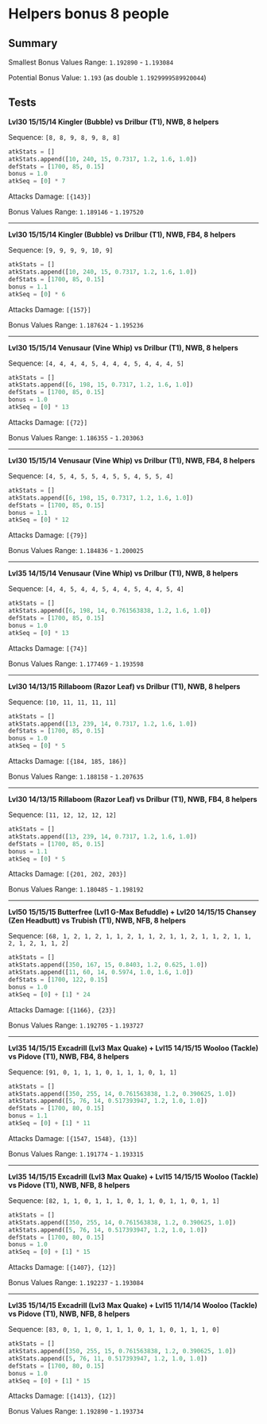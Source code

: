 # Helpers bonus 8 people

## Summary

Smallest Bonus Values Range: `1.192890` - `1.193084`

Potential Bonus Value: `1.193` (as double `1.1929999589920044`)

## Tests

**Lvl30 15/15/14 Kingler (Bubble) vs Drilbur (T1), NWB, 8 helpers**

Sequence: `[8, 8, 9, 8, 9, 8, 8]`

```python
atkStats = []
atkStats.append([10, 240, 15, 0.7317, 1.2, 1.6, 1.0])
defStats = [1700, 85, 0.15]
bonus = 1.0
atkSeq = [0] * 7
```

Attacks Damage: `[{143}]`

Bonus Values Range: `1.189146` - `1.197520`

---

**Lvl30 15/15/14 Kingler (Bubble) vs Drilbur (T1), NWB, FB4, 8 helpers**

Sequence: `[9, 9, 9, 9, 10, 9]`

```python
atkStats = []
atkStats.append([10, 240, 15, 0.7317, 1.2, 1.6, 1.0])
defStats = [1700, 85, 0.15]
bonus = 1.1
atkSeq = [0] * 6
```

Attacks Damage: `[{157}]`

Bonus Values Range: `1.187624` - `1.195236`

---

**Lvl30 15/15/14 Venusaur (Vine Whip) vs Drilbur (T1), NWB, 8 helpers**

Sequence: `[4, 4, 4, 4, 5, 4, 4, 4, 5, 4, 4, 4, 5]`

```python
atkStats = []
atkStats.append([6, 198, 15, 0.7317, 1.2, 1.6, 1.0])
defStats = [1700, 85, 0.15]
bonus = 1.0
atkSeq = [0] * 13
```

Attacks Damage: `[{72}]`

Bonus Values Range: `1.186355` - `1.203063`

---

**Lvl30 15/15/14 Venusaur (Vine Whip) vs Drilbur (T1), NWB, FB4, 8 helpers**

Sequence: `[4, 5, 4, 5, 5, 4, 5, 5, 4, 5, 5, 4]`

```python
atkStats = []
atkStats.append([6, 198, 15, 0.7317, 1.2, 1.6, 1.0])
defStats = [1700, 85, 0.15]
bonus = 1.1
atkSeq = [0] * 12
```

Attacks Damage: `[{79}]`

Bonus Values Range: `1.184836` - `1.200025`

---

**Lvl35 14/15/14 Venusaur (Vine Whip) vs Drilbur (T1), NWB, 8 helpers**

Sequence: `[4, 4, 5, 4, 4, 5, 4, 4, 5, 4, 4, 5, 4]`

```python
atkStats = []
atkStats.append([6, 198, 14, 0.761563838, 1.2, 1.6, 1.0])
defStats = [1700, 85, 0.15]
bonus = 1.0
atkSeq = [0] * 13
```

Attacks Damage: `[{74}]`

Bonus Values Range: `1.177469` - `1.193598`

---

**Lvl30 14/13/15 Rillaboom (Razor Leaf) vs Drilbur (T1), NWB, 8 helpers**

Sequence: `[10, 11, 11, 11, 11]`

```python
atkStats = []
atkStats.append([13, 239, 14, 0.7317, 1.2, 1.6, 1.0])
defStats = [1700, 85, 0.15]
bonus = 1.0
atkSeq = [0] * 5
```

Attacks Damage: `[{184, 185, 186}]`

Bonus Values Range: `1.188158` - `1.207635`

---

**Lvl30 14/13/15 Rillaboom (Razor Leaf) vs Drilbur (T1), NWB, FB4, 8 helpers**

Sequence: `[11, 12, 12, 12, 12]`

```python
atkStats = []
atkStats.append([13, 239, 14, 0.7317, 1.2, 1.6, 1.0])
defStats = [1700, 85, 0.15]
bonus = 1.1
atkSeq = [0] * 5
```

Attacks Damage: `[{201, 202, 203}]`

Bonus Values Range: `1.180485` - `1.198192`

---

**Lvl50 15/15/15 Butterfree (Lvl1 G-Max Befuddle) + Lvl20 14/15/15 Chansey (Zen Headbutt) vs Trubish (T1), NWB, NFB, 8 helpers**

Sequence: `[68, 1, 2, 1, 2, 1, 1, 2, 1, 1, 2, 1, 1, 2, 1, 1, 2, 1, 1, 2, 1, 2, 1, 1, 2]`

```python
atkStats = []
atkStats.append([350, 167, 15, 0.8403, 1.2, 0.625, 1.0])
atkStats.append([11, 60, 14, 0.5974, 1.0, 1.6, 1.0])
defStats = [1700, 122, 0.15]
bonus = 1.0
atkSeq = [0] + [1] * 24
```

Attacks Damage: `[{1166}, {23}]`

Bonus Values Range: `1.192705` - `1.193727`

---

**Lvl35 14/15/15 Excadrill (Lvl3 Max Quake) + Lvl15 14/15/15 Wooloo (Tackle) vs Pidove (T1), NWB, FB4, 8 helpers**

Sequence: `[91, 0, 1, 1, 1, 0, 1, 1, 1, 0, 1, 1]`

```python
atkStats = []
atkStats.append([350, 255, 14, 0.761563838, 1.2, 0.390625, 1.0])
atkStats.append([5, 76, 14, 0.517393947, 1.2, 1.0, 1.0])
defStats = [1700, 80, 0.15]
bonus = 1.1
atkSeq = [0] + [1] * 11
```

Attacks Damage: `[{1547, 1548}, {13}]`

Bonus Values Range: `1.191774` - `1.193315`

---

**Lvl35 14/15/15 Excadrill (Lvl3 Max Quake) + Lvl15 14/15/15 Wooloo (Tackle) vs Pidove (T1), NWB, NFB, 8 helpers**

Sequence: `[82, 1, 1, 0, 1, 1, 1, 0, 1, 1, 0, 1, 1, 0, 1, 1]`

```python
atkStats = []
atkStats.append([350, 255, 14, 0.761563838, 1.2, 0.390625, 1.0])
atkStats.append([5, 76, 14, 0.517393947, 1.2, 1.0, 1.0])
defStats = [1700, 80, 0.15]
bonus = 1.0
atkSeq = [0] + [1] * 15
```

Attacks Damage: `[{1407}, {12}]`

Bonus Values Range: `1.192237` - `1.193084`

---

**Lvl35 15/14/15 Excadrill (Lvl3 Max Quake) + Lvl15 11/14/14 Wooloo (Tackle) vs Pidove (T1), NWB, NFB, 8 helpers**

Sequence: `[83, 0, 1, 1, 0, 1, 1, 1, 0, 1, 1, 0, 1, 1, 1, 0]`

```python
atkStats = []
atkStats.append([350, 255, 15, 0.761563838, 1.2, 0.390625, 1.0])
atkStats.append([5, 76, 11, 0.517393947, 1.2, 1.0, 1.0])
defStats = [1700, 80, 0.15]
bonus = 1.0
atkSeq = [0] + [1] * 15
```

Attacks Damage: `[{1413}, {12}]`

Bonus Values Range: `1.192890` - `1.193734`
